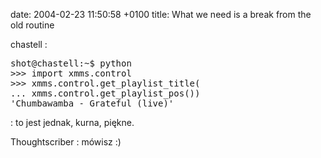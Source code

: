 date: 2004-02-23 11:50:58 +0100
title: What we need is a break from the old routine

chastell
: <pre class='terminal'>&#x000A;shot@chastell:~$ python&#x000A;>>> import xmms.control&#x000A;>>> xmms.control.get_playlist_title(&#x000A;... xmms.control.get_playlist_pos())&#x000A;'Chumbawamba - Grateful (live)'</pre>
: to jest jednak, kurna, piękne.

Thoughtscriber
: mówisz :)
